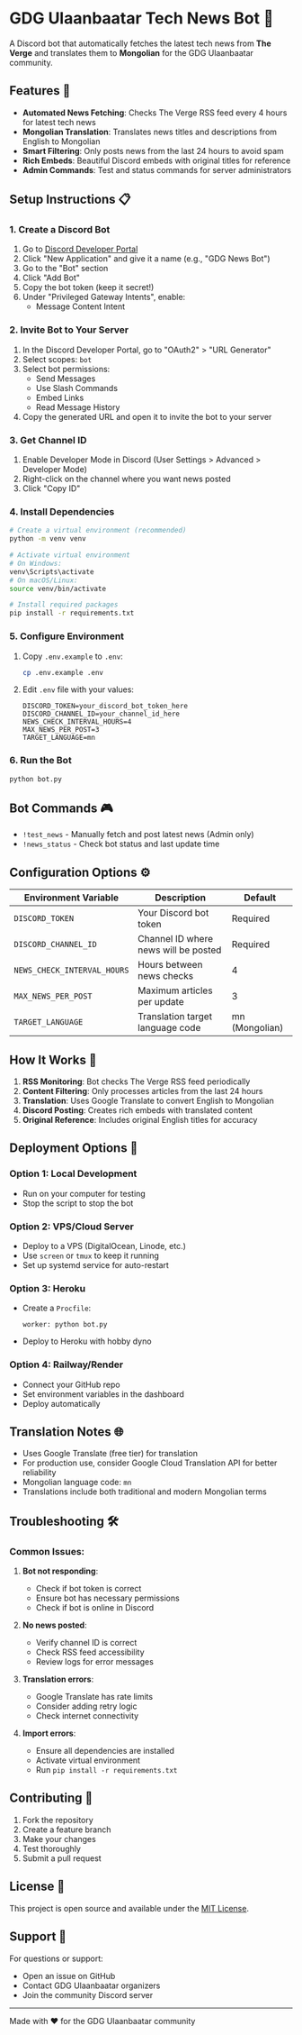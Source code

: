# GDG Ulaanbaatar Tech News Bot 🤖

A Discord bot that automatically fetches the latest tech news from **The Verge** and translates them to **Mongolian** for the GDG Ulaanbaatar community.

## Features 🚀

- **Automated News Fetching**: Checks The Verge RSS feed every 4 hours for latest tech news
- **Mongolian Translation**: Translates news titles and descriptions from English to Mongolian
- **Smart Filtering**: Only posts news from the last 24 hours to avoid spam
- **Rich Embeds**: Beautiful Discord embeds with original titles for reference
- **Admin Commands**: Test and status commands for server administrators

## Setup Instructions 📋

### 1. Create a Discord Bot

1. Go to [Discord Developer Portal](https://discord.com/developers/applications)
2. Click "New Application" and give it a name (e.g., "GDG News Bot")
3. Go to the "Bot" section
4. Click "Add Bot"
5. Copy the bot token (keep it secret!)
6. Under "Privileged Gateway Intents", enable:
   - Message Content Intent

### 2. Invite Bot to Your Server

1. In the Discord Developer Portal, go to "OAuth2" > "URL Generator"
2. Select scopes: `bot`
3. Select bot permissions:
   - Send Messages
   - Use Slash Commands
   - Embed Links
   - Read Message History
4. Copy the generated URL and open it to invite the bot to your server

### 3. Get Channel ID

1. Enable Developer Mode in Discord (User Settings > Advanced > Developer Mode)
2. Right-click on the channel where you want news posted
3. Click "Copy ID"

### 4. Install Dependencies

```bash
# Create a virtual environment (recommended)
python -m venv venv

# Activate virtual environment
# On Windows:
venv\Scripts\activate
# On macOS/Linux:
source venv/bin/activate

# Install required packages
pip install -r requirements.txt
```

### 5. Configure Environment

1. Copy `.env.example` to `.env`:

   ```bash
   cp .env.example .env
   ```

2. Edit `.env` file with your values:
   ```env
   DISCORD_TOKEN=your_discord_bot_token_here
   DISCORD_CHANNEL_ID=your_channel_id_here
   NEWS_CHECK_INTERVAL_HOURS=4
   MAX_NEWS_PER_POST=3
   TARGET_LANGUAGE=mn
   ```

### 6. Run the Bot

```bash
python bot.py
```

## Bot Commands 🎮

- `!test_news` - Manually fetch and post latest news (Admin only)
- `!news_status` - Check bot status and last update time

## Configuration Options ⚙️

| Environment Variable        | Description                          | Default        |
| --------------------------- | ------------------------------------ | -------------- |
| `DISCORD_TOKEN`             | Your Discord bot token               | Required       |
| `DISCORD_CHANNEL_ID`        | Channel ID where news will be posted | Required       |
| `NEWS_CHECK_INTERVAL_HOURS` | Hours between news checks            | 4              |
| `MAX_NEWS_PER_POST`         | Maximum articles per update          | 3              |
| `TARGET_LANGUAGE`           | Translation target language code     | mn (Mongolian) |

## How It Works 🔄

1. **RSS Monitoring**: Bot checks The Verge RSS feed periodically
2. **Content Filtering**: Only processes articles from the last 24 hours
3. **Translation**: Uses Google Translate to convert English to Mongolian
4. **Discord Posting**: Creates rich embeds with translated content
5. **Original Reference**: Includes original English titles for accuracy

## Deployment Options 🚀

### Option 1: Local Development

- Run on your computer for testing
- Stop the script to stop the bot

### Option 2: VPS/Cloud Server

- Deploy to a VPS (DigitalOcean, Linode, etc.)
- Use `screen` or `tmux` to keep it running
- Set up systemd service for auto-restart

### Option 3: Heroku

- Create a `Procfile`:
  ```
  worker: python bot.py
  ```
- Deploy to Heroku with hobby dyno

### Option 4: Railway/Render

- Connect your GitHub repo
- Set environment variables in the dashboard
- Deploy automatically

## Translation Notes 🌐

- Uses Google Translate (free tier) for translation
- For production use, consider Google Cloud Translation API for better reliability
- Mongolian language code: `mn`
- Translations include both traditional and modern Mongolian terms

## Troubleshooting 🛠️

### Common Issues:

1. **Bot not responding**:

   - Check if bot token is correct
   - Ensure bot has necessary permissions
   - Check if bot is online in Discord

2. **No news posted**:

   - Verify channel ID is correct
   - Check RSS feed accessibility
   - Review logs for error messages

3. **Translation errors**:

   - Google Translate has rate limits
   - Consider adding retry logic
   - Check internet connectivity

4. **Import errors**:
   - Ensure all dependencies are installed
   - Activate virtual environment
   - Run `pip install -r requirements.txt`

## Contributing 🤝

1. Fork the repository
2. Create a feature branch
3. Make your changes
4. Test thoroughly
5. Submit a pull request

## License 📄

This project is open source and available under the [MIT License](LICENSE).

## Support 💬

For questions or support:

- Open an issue on GitHub
- Contact GDG Ulaanbaatar organizers
- Join the community Discord server

---

Made with ❤️ for the GDG Ulaanbaatar community
